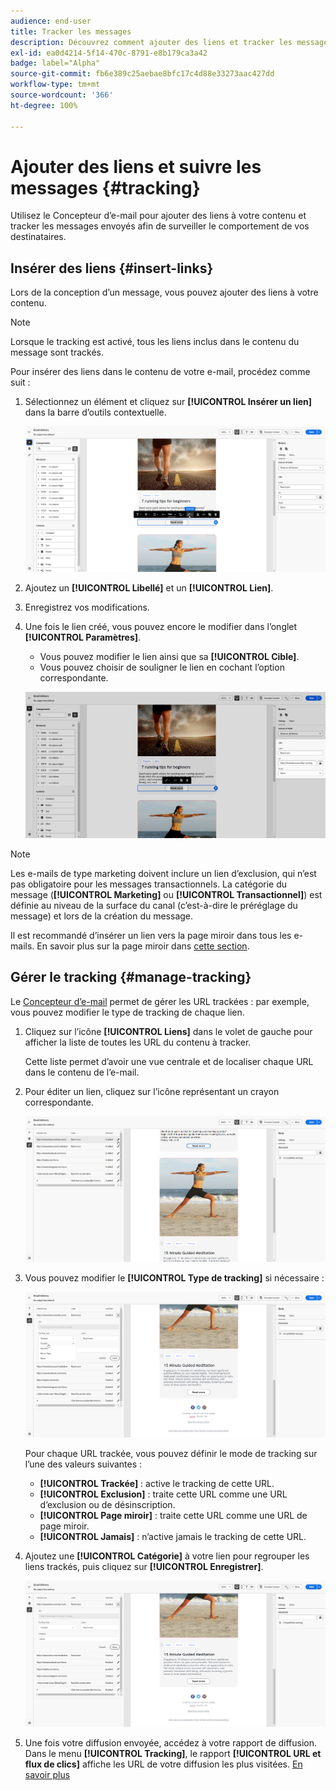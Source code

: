 ```yaml
---
audience: end-user
title: Tracker les messages
description: Découvrez comment ajouter des liens et tracker les messages envoyés.
exl-id: ea0d4214-5f14-470c-8791-e8b179ca3a42
badge: label="Alpha"
source-git-commit: fb6e389c25aebae8bfc17c4d88e33273aac427dd
workflow-type: tm+mt
source-wordcount: '366'
ht-degree: 100%

---
```


# Ajouter des liens et suivre les messages {#tracking}

Utilisez le Concepteur d’e-mail pour ajouter des liens à votre contenu et tracker les messages envoyés afin de surveiller le comportement de vos destinataires.

## Insérer des liens {#insert-links}

Lors de la conception d’un message, vous pouvez ajouter des liens à votre contenu.

>[!NOTE]
>
>Lorsque le tracking est activé, tous les liens inclus dans le contenu du message sont trackés.

Pour insérer des liens dans le contenu de votre e-mail, procédez comme suit :

1. Sélectionnez un élément et cliquez sur **[!UICONTROL Insérer un lien]** dans la barre d’outils contextuelle.

   ![](assets/message-tracking-insert-link.png)

1. Ajoutez un **[!UICONTROL Libellé]** et un **[!UICONTROL Lien]**.

1. Enregistrez vos modifications.

1. Une fois le lien créé, vous pouvez encore le modifier dans l’onglet **[!UICONTROL Paramètres]**.

   * Vous pouvez modifier le lien ainsi que sa **[!UICONTROL Cible]**.
   * Vous pouvez choisir de souligner le lien en cochant l’option correspondante.

   ![](assets/message-tracking-link-settings.png)

>[!NOTE]
>
>Les e-mails de type marketing doivent inclure un lien d’exclusion, qui n’est pas obligatoire pour les messages transactionnels. La catégorie du message (**[!UICONTROL Marketing]** ou **[!UICONTROL Transactionnel]**) est définie au niveau de la surface du canal (c’est-à-dire le préréglage du message) et lors de la création du message.

Il est recommandé d’insérer un lien vers la page miroir dans tous les e-mails. En savoir plus sur la page miroir dans [cette section](mirror-page.md).

## Gérer le tracking {#manage-tracking}

Le [Concepteur d’e-mail](create-email-content.md) permet de gérer les URL trackées : par exemple, vous pouvez modifier le type de tracking de chaque lien.

1. Cliquez sur l’icône **[!UICONTROL Liens]** dans le volet de gauche pour afficher la liste de toutes les URL du contenu à tracker.

   Cette liste permet d’avoir une vue centrale et de localiser chaque URL dans le contenu de l’e-mail.

1. Pour éditer un lien, cliquez sur l’icône représentant un crayon correspondante.

   ![](assets/message-tracking-edit-links.png)

1. Vous pouvez modifier le **[!UICONTROL Type de tracking]** si nécessaire :

   ![](assets/message-tracking-edit-a-link.png)

   Pour chaque URL trackée, vous pouvez définir le mode de tracking sur l’une des valeurs suivantes :

   * **[!UICONTROL Trackée]** : active le tracking de cette URL.
   * **[!UICONTROL Exclusion]** : traite cette URL comme une URL d’exclusion ou de désinscription.
   * **[!UICONTROL Page miroir]** : traite cette URL comme une URL de page miroir.
   * **[!UICONTROL Jamais]** : n’active jamais le tracking de cette URL. <!--This information is saved: if the URL appears again in a future message, its tracking is automatically deactivated.-->

1. Ajoutez une **[!UICONTROL Catégorie]** à votre lien pour regrouper les liens trackés, puis cliquez sur **[!UICONTROL Enregistrer]**.

   ![](assets/message-tracking-edit-a-link_2.png)

1. Une fois votre diffusion envoyée, accédez à votre rapport de diffusion. Dans le menu **[!UICONTROL Tracking]**, le rapport **[!UICONTROL URL et flux de clics]** affiche les URL de votre diffusion les plus visitées. [En savoir plus](../reporting/gs-reports.md)
